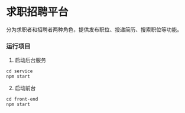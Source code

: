 # 求职招聘平台

分为求职者和招聘者两种角色，提供发布职位、投递简历、搜索职位等功能。

### 运行项目
1. 启动后台服务
```shell
cd service
npm start
```
2. 启动前台
```shell
cd front-end
npm start
```